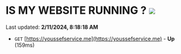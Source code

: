 # IS MY WEBSITE RUNNING ? [![](https://img.shields.io/static/v1?label=Sponsor&message=%E2%9D%A4&logo=GitHub&color=%23fe8e86)](https://github.com/sponsors/<username>)

Last updated: **2/11/2024, 8:18:18 AM**

- `GET` [https://youssefservice.me](https://youssefservice.me) - **Up** (159ms)
